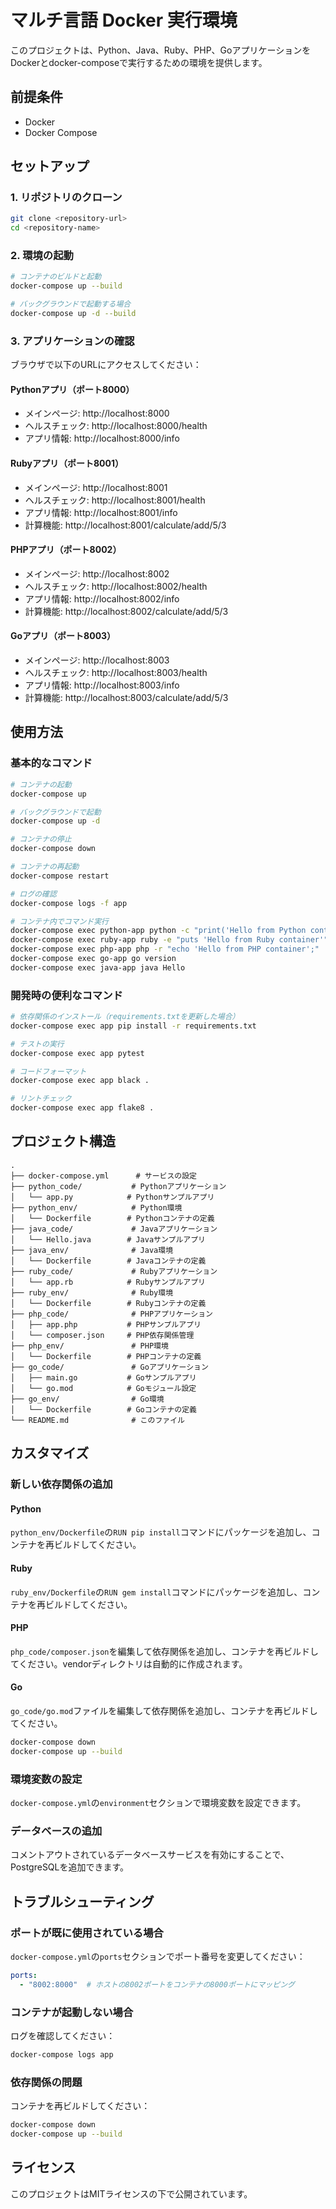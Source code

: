 # マルチ言語 Docker 実行環境

このプロジェクトは、Python、Java、Ruby、PHP、GoアプリケーションをDockerとdocker-composeで実行するための環境を提供します。

## 前提条件

- Docker
- Docker Compose

## セットアップ

### 1. リポジトリのクローン
```bash
git clone <repository-url>
cd <repository-name>
```

### 2. 環境の起動
```bash
# コンテナのビルドと起動
docker-compose up --build

# バックグラウンドで起動する場合
docker-compose up -d --build
```

### 3. アプリケーションの確認
ブラウザで以下のURLにアクセスしてください：

#### Pythonアプリ（ポート8000）
- メインページ: http://localhost:8000
- ヘルスチェック: http://localhost:8000/health
- アプリ情報: http://localhost:8000/info

#### Rubyアプリ（ポート8001）
- メインページ: http://localhost:8001
- ヘルスチェック: http://localhost:8001/health
- アプリ情報: http://localhost:8001/info
- 計算機能: http://localhost:8001/calculate/add/5/3

#### PHPアプリ（ポート8002）
- メインページ: http://localhost:8002
- ヘルスチェック: http://localhost:8002/health
- アプリ情報: http://localhost:8002/info
- 計算機能: http://localhost:8002/calculate/add/5/3

#### Goアプリ（ポート8003）
- メインページ: http://localhost:8003
- ヘルスチェック: http://localhost:8003/health
- アプリ情報: http://localhost:8003/info
- 計算機能: http://localhost:8003/calculate/add/5/3

## 使用方法

### 基本的なコマンド

```bash
# コンテナの起動
docker-compose up

# バックグラウンドで起動
docker-compose up -d

# コンテナの停止
docker-compose down

# コンテナの再起動
docker-compose restart

# ログの確認
docker-compose logs -f app

# コンテナ内でコマンド実行
docker-compose exec python-app python -c "print('Hello from Python container')"
docker-compose exec ruby-app ruby -e "puts 'Hello from Ruby container'"
docker-compose exec php-app php -r "echo 'Hello from PHP container';"
docker-compose exec go-app go version
docker-compose exec java-app java Hello
```

### 開発時の便利なコマンド

```bash
# 依存関係のインストール（requirements.txtを更新した場合）
docker-compose exec app pip install -r requirements.txt

# テストの実行
docker-compose exec app pytest

# コードフォーマット
docker-compose exec app black .

# リントチェック
docker-compose exec app flake8 .
```

## プロジェクト構造

```
.
├── docker-compose.yml      # サービスの設定
├── python_code/           # Pythonアプリケーション
│   └── app.py            # Pythonサンプルアプリ
├── python_env/            # Python環境
│   └── Dockerfile        # Pythonコンテナの定義
├── java_code/             # Javaアプリケーション
│   └── Hello.java        # Javaサンプルアプリ
├── java_env/              # Java環境
│   └── Dockerfile        # Javaコンテナの定義
├── ruby_code/             # Rubyアプリケーション
│   └── app.rb            # Rubyサンプルアプリ
├── ruby_env/              # Ruby環境
│   └── Dockerfile        # Rubyコンテナの定義
├── php_code/              # PHPアプリケーション
│   ├── app.php           # PHPサンプルアプリ
│   └── composer.json     # PHP依存関係管理
├── php_env/               # PHP環境
│   └── Dockerfile        # PHPコンテナの定義
├── go_code/               # Goアプリケーション
│   ├── main.go           # Goサンプルアプリ
│   └── go.mod            # Goモジュール設定
├── go_env/                # Go環境
│   └── Dockerfile        # Goコンテナの定義
└── README.md              # このファイル
```

## カスタマイズ

### 新しい依存関係の追加

#### Python
`python_env/Dockerfile`の`RUN pip install`コマンドにパッケージを追加し、コンテナを再ビルドしてください。

#### Ruby
`ruby_env/Dockerfile`の`RUN gem install`コマンドにパッケージを追加し、コンテナを再ビルドしてください。

#### PHP
`php_code/composer.json`を編集して依存関係を追加し、コンテナを再ビルドしてください。vendorディレクトリは自動的に作成されます。

#### Go
`go_code/go.mod`ファイルを編集して依存関係を追加し、コンテナを再ビルドしてください。

```bash
docker-compose down
docker-compose up --build
```

### 環境変数の設定
`docker-compose.yml`の`environment`セクションで環境変数を設定できます。

### データベースの追加
コメントアウトされているデータベースサービスを有効にすることで、PostgreSQLを追加できます。

## トラブルシューティング

### ポートが既に使用されている場合
`docker-compose.yml`の`ports`セクションでポート番号を変更してください：

```yaml
ports:
  - "8002:8000"  # ホストの8002ポートをコンテナの8000ポートにマッピング
```

### コンテナが起動しない場合
ログを確認してください：

```bash
docker-compose logs app
```

### 依存関係の問題
コンテナを再ビルドしてください：

```bash
docker-compose down
docker-compose up --build
```

## ライセンス

このプロジェクトはMITライセンスの下で公開されています。
